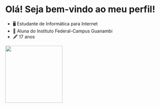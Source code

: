 # Olá! Seja bem-vindo ao meu perfil!

* 🖥️  Estudante de Informática para Internet
* 📓  Aluna do Instituto Federal-Campus Guanambi
* 🖋️  17 anos

<div>
<a href="https://beacons.ai/eduardafraga"><img height="180em" src="https://github-readme-stats.vercel.app/api?username=eduardafraga&show_icons=true&hide=contribs,prs&cache_seconds=86400&theme=cobalt"/>
</div> 
